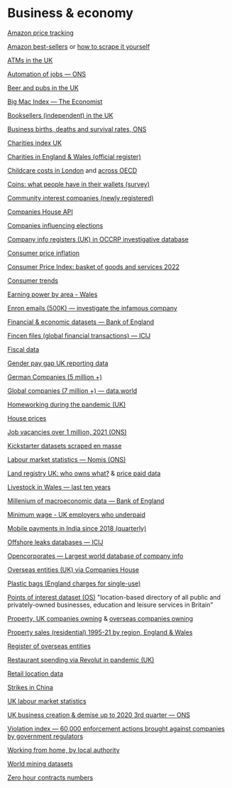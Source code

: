 # Business & economy

[Amazon price tracking](https://keepa.com/)

[Amazon best-sellers](https://data.world/data-hut/amazonbestsellerdata) or [how to scrape it yourself](https://www.blog.datahut.co/post/scraping-amazon-best-seller-data-using-python)

[ATMs in the UK](https://www.link.co.uk/initiatives/financial-inclusion-monthly-report/)

[Automation of jobs — ONS](https://www.ons.gov.uk/employmentandlabourmarket/peopleinwork/employmentandemployeetypes/articles/whichoccupationsareathighestriskofbeingautomated/2019-03-25)

[Beer and pubs in the UK](https://beerandpub.com/statistics/)

[Big Mac Index — The Economist](https://github.com/TheEconomist/big-mac-data)

[Booksellers (independent) in the UK](http://www.bigbeardedbookseller.com/indie-bookshops-england/)

[Business births, deaths and survival rates, ONS](https://www.ons.gov.uk/businessindustryandtrade/changestobusiness/businessbirthsdeathsandsurvivalrates)

[Charities index UK](https://findthatcharity.uk/)

[Charities in England & Wales (official register)](https://register-of-charities.charitycommission.gov.uk/register/full-register-download)

[Childcare costs in London](https://data.london.gov.uk/dataset/average-childcare-costs-in-london) and [across OECD](https://stats.oecd.org/Index.aspx?DataSetCode=NCC#)

[Coins: what people have in their wallets (survey)](https://data.mendeley.com/datasets/f257j67ym6/2)

[Community interest companies (newly registered)](https://www.gov.uk/government/publications/community-interest-companies-new-cics-registered)

[Companies House API](https://developer.companieshouse.gov.uk/api/docs/)

[Companies influencing elections](https://influenceindustry.org/en/explorer/companies/)

[Company info registers (UK) in OCCRP investigative database](https://aleph.occrp.org/datasets?collectionsfacet=countries&collectionsfacet=category&collectionsfacet_size%3Acategory=1000&collectionsfacet_size%3Acountries=1000&collectionsfacet_total%3Acategory=true&collectionsfacet_total%3Acountries=true&collectionsfilter%3Acountries=gb&collectionslimit=30&collectionssort=created_at%3Adesc)

[Consumer price inflation](https://www.ons.gov.uk/economy/inflationandpriceindices/bulletins/consumerpriceinflation/august2022)

[Consumer Price Index: basket of goods and services 2022](https://www.ons.gov.uk/releases/consumerpriceinflationbasketofgoodsandservices2022)

[Consumer trends](https://www.ons.gov.uk/economy/nationalaccounts/satelliteaccounts/datasets/consumertrendscurrentpriceseasonallyadjusted)

[Earning power by area - Wales](https://statswales.gov.wales/Catalogue/Business-Economy-and-Labour-Market/People-and-Work/Earnings/medianhourlyearnings-by-welshlocalareas-year)

[Enron emails (500K) — investigate the infamous company](https://www.kaggle.com/wcukierski/enron-email-dataset)

[Financial & economic datasets — Bank of England](https://www.bankofengland.co.uk/statistics/research-datasets)

[Fincen files (global financial transactions) — ICIJ](https://www.icij.org/investigations/fincen-files/explore-the-fincen-files-data/)

[Fiscal data](https://openspending.org/)

[Gender pay gap UK reporting data](https://gender-pay-gap.service.gov.uk/)

[German Companies (5 million +)](https://blog.opencorporates.com/2019/02/05/german-company-data-now-open-for-all/)

[Global companies (7 million +) — data.world](https://data.world/peopledatalabs/free-7-million-company-dataset)

[Homeworking during the pandemic (UK)](https://www.ons.gov.uk/employmentandlabourmarket/peopleinwork/employmentandemployeetypes/datasets/homeworkingintheuklabourmarket)

[House prices](https://www.ons.gov.uk/peoplepopulationandcommunity/housing/bulletins/housepricestatisticsforsmallareas/previousReleases)

[Job vacancies over 1 million, 2021 (ONS)](https://www.ons.gov.uk/employmentandlabourmarket/peopleinwork/employmentandemployeetypes/bulletins/jobsandvacanciesintheuk/september2021/relateddata)

[Kickstarter datasets scraped en masse](https://webrobots.io/kickstarter-datasets/)

[Labour market statistics — Nomis (ONS)](https://www.nomisweb.co.uk/)

[Land registry UK: who owns what?](https://use-land-property-data.service.gov.uk) & [price paid data](https://www.gov.uk/government/statistical-data-sets/price-paid-data-downloads#yearly-file)

[Livestock in Wales — last ten years](https://statswales.gov.wales/Catalogue/Agriculture/Agricultural-Survey/Annual-Survey-Results/total-livestock-in-wales-by-year)

[Millenium of macroeconomic data — Bank of England](https://www.bankofengland.co.uk/-/media/boe/files/statistics/research-datasets/a-millennium-of-macroeconomic-data-for-the-uk.xlsx?la=en&hash=73ABBFB603A709FEEB1FD349B1C61F11527F1DE4)

[Minimum wage - UK employers who underpaid](https://data.gov.uk/dataset/395e42e6-275f-41c6-89b1-c3e3dc5fe154/employers-who-fail-to-pay-national-minimum-or-national-living-wage)

[Mobile payments in India since 2018 (quarterly)](https://github.com/PhonePe/pulse)

[Offshore leaks databases — ICIJ](https://offshoreleaks.icij.org/)

[Opencorporates — Largest world database of company info](https://opencorporates.com/)

[Overseas entities (UK) via Companies House](https://www.gov.uk/government/news/the-new-register-of-overseas-entities-is-live)

[Plastic bags (England charges for single-use)](https://data.gov.uk/dataset/682843a8-168c-4056-b6fe-741161a39f60/single-use-plastic-carrier-bags-charge-data-for-england)

[Points of interest dataset (OS)](https://www.ordnancesurvey.co.uk/business-government/products/points-of-interest) "location-based directory of all public and privately-owned businesses, education and leisure services in Britain"

[Property, UK companies owning](https://use-land-property-data.service.gov.uk/datasets/ccod) & [overseas companies owning](https://use-land-property-data.service.gov.uk/datasets/ocod)

[Property sales (residential) 1995-21 by region, England & Wales](https://www.ons.gov.uk/peoplepopulationandcommunity/housing/datasets/numberofresidentialpropertysalesfornationalandsubnationalgeographiesquarterlyrollingyearhpssadataset06)

[Register of overseas entities](https://find-and-update.company-information.service.gov.uk/register-an-overseas-entity/sold-land-filter?start=0)

[Restaurant spending via Revolut in pandemic (UK)](https://www.gov.uk/government/publications/revolut-restaurant-card-spending-data)

[Retail location data](https://www.localdatacompany.com)

[Strikes in China](https://maps.clb.org.hk/?i18n_language=en_US&map=1&startDate=2021-03&endDate=2021-09&eventId=&keyword=&addressId=&parentAddressId=&address=&parentAddress=&industry=&parentIndustry=&industryName=)

[UK labour market statistics](https://www.nomisweb.co.uk/)

[UK business creation & demise up to 2020 3rd quarter — ONS](https://www.ons.gov.uk/businessindustryandtrade/business/activitysizeandlocation/datasets/businessdemographyquarterlyexperimentalstatisticsuk)

[Violation index — 60,000 enforcement actions brought against companies by government regulators](https://violationtrackeruk.goodjobsfirst.org/)

[Working from home, by local authority](https://www.ons.gov.uk/employmentandlabourmarket/peopleinwork/labourproductivity/adhocs/13196homeworkingintheukbrokendownbyunitaryandlocalauthoritydistricts2020)

[World mining datasets](https://doi.pangaea.de/10.1594/PANGAEA.910894)

[Zero hour contracts numbers](https://www.ons.gov.uk/employmentandlabourmarket/peopleinwork/employmentandemployeetypes/datasets/emp17peopleinemploymentonzerohourscontracts)
